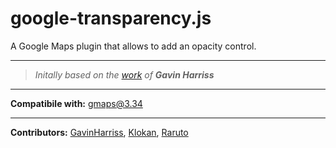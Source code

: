 # google-transparency.js
A Google Maps plugin that allows to add an opacity control.

---

> _Initally based on the [work](http://www.gavinharriss.com/code/opacity-control) of **Gavin Harriss**_

---

**Compatibile with:** gmaps@3.34

---

**Contributors:** [GavinHarriss](https://github.com/gavinharriss/google-maps-v3-opacity-control/), [Klokan](https://www.maptiler.com/blog/2008/11/opacity-control-for-google-maps-in.html), [Raruto](https://github.com/Raruto/google-transparency)
